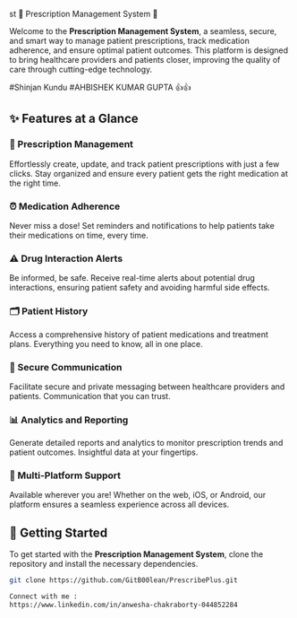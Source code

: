 st 🌟 Prescription Management System 🌟

Welcome to the **Prescription Management System**, a seamless, secure, and smart way to manage patient prescriptions, track medication adherence, and ensure optimal patient outcomes. This platform is designed to bring healthcare providers and patients closer, improving the quality of care through cutting-edge technology.

#Shinjan Kundu
#AHBISHEK KUMAR GUPTA 👍👍

## ✨ Features at a Glance

### 📝 Prescription Management
Effortlessly create, update, and track patient prescriptions with just a few clicks. Stay organized and ensure every patient gets the right medication at the right time.

### ⏰ Medication Adherence
Never miss a dose! Set reminders and notifications to help patients take their medications on time, every time.

### ⚠️ Drug Interaction Alerts
Be informed, be safe. Receive real-time alerts about potential drug interactions, ensuring patient safety and avoiding harmful side effects.

### 🗂️ Patient History
Access a comprehensive history of patient medications and treatment plans. Everything you need to know, all in one place.

### 🔐 Secure Communication
Facilitate secure and private messaging between healthcare providers and patients. Communication that you can trust.

### 📊 Analytics and Reporting
Generate detailed reports and analytics to monitor prescription trends and patient outcomes. Insightful data at your fingertips.

### 📱 Multi-Platform Support
Available wherever you are! Whether on the web, iOS, or Android, our platform ensures a seamless experience across all devices.

## 🚀 Getting Started

To get started with the **Prescription Management System**, clone the repository and install the necessary dependencies.

```bash
git clone https://github.com/GitB00lean/PrescribePlus.git

Connect with me : 
https://www.linkedin.com/in/anwesha-chakraborty-044852284
